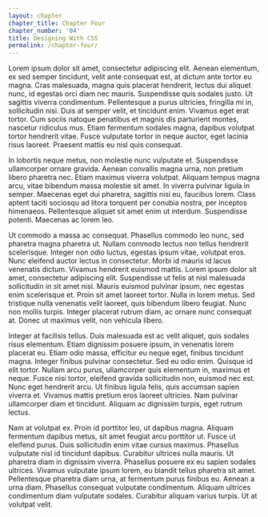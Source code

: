 ```yaml
---
layout: chapter
chapter_title: Chapter Four
chapter_number: '04'
title: Designing With CSS
permalink: /chapter-four/
---
```


Lorem ipsum dolor sit amet, consectetur adipiscing elit. Aenean elementum, ex sed semper tincidunt, velit ante consequat est, at dictum ante tortor eu magna. Cras malesuada, magna quis placerat hendrerit, lectus dui aliquet nunc, id egestas orci diam nec mauris. Suspendisse quis sodales justo. Ut sagittis viverra condimentum. Pellentesque a purus ultricies, fringilla mi in, sollicitudin nisi. Duis at semper velit, et tincidunt enim. Vivamus eget erat tortor. Cum sociis natoque penatibus et magnis dis parturient montes, nascetur ridiculus mus. Etiam fermentum sodales magna, dapibus volutpat tortor hendrerit vitae. Fusce vulputate tortor in neque auctor, eget lacinia risus laoreet. Praesent mattis eu nisl quis consequat.

In lobortis neque metus, non molestie nunc vulputate et. Suspendisse ullamcorper ornare gravida. Aenean convallis magna urna, non pretium libero pharetra nec. Etiam maximus viverra volutpat. Aliquam tempus magna arcu, vitae bibendum massa molestie sit amet. In viverra pulvinar ligula in semper. Maecenas eget dui pharetra, sagittis nisi eu, faucibus lorem. Class aptent taciti sociosqu ad litora torquent per conubia nostra, per inceptos himenaeos. Pellentesque aliquet sit amet enim ut interdum. Suspendisse potenti. Maecenas ac lorem leo.

Ut commodo a massa ac consequat. Phasellus commodo leo nunc, sed pharetra magna pharetra ut. Nullam commodo lectus non tellus hendrerit scelerisque. Integer non odio luctus, egestas ipsum vitae, volutpat eros. Nunc eleifend auctor lectus in consectetur. Morbi id mauris id lacus venenatis dictum. Vivamus hendrerit euismod mattis. Lorem ipsum dolor sit amet, consectetur adipiscing elit. Suspendisse ut felis at nisl malesuada sollicitudin in sit amet nisl. Mauris euismod pulvinar ipsum, nec egestas enim scelerisque et. Proin sit amet laoreet tortor. Nulla in lorem metus. Sed tristique nulla venenatis velit laoreet, quis bibendum libero feugiat. Nunc non mollis turpis. Integer placerat rutrum diam, ac ornare nunc consequat at. Donec ut maximus velit, non vehicula libero.

Integer at facilisis tellus. Duis malesuada est ac velit aliquet, quis sodales risus elementum. Etiam dignissim posuere ipsum, in venenatis lorem placerat eu. Etiam odio massa, efficitur eu neque eget, finibus tincidunt magna. Integer finibus pulvinar consectetur. Sed eu odio enim. Quisque id elit tortor. Nullam arcu purus, ullamcorper quis elementum in, maximus et neque. Fusce nisi tortor, eleifend gravida sollicitudin non, euismod nec est. Nunc eget hendrerit arcu. Ut finibus ligula felis, quis accumsan sapien viverra et. Vivamus mattis pretium eros laoreet ultricies. Nam pulvinar ullamcorper diam et tincidunt. Aliquam ac dignissim turpis, eget rutrum lectus.

Nam at volutpat ex. Proin id porttitor leo, ut dapibus magna. Aliquam fermentum dapibus metus, sit amet feugiat arcu porttitor ut. Fusce ut eleifend purus. Duis sollicitudin enim vitae cursus maximus. Phasellus vulputate nisl id tincidunt dapibus. Curabitur ultrices nulla mauris. Ut pharetra diam in dignissim viverra. Phasellus posuere ex eu sapien sodales ultrices. Vivamus vulputate ipsum lorem, eu blandit tellus pharetra sit amet. Pellentesque pharetra diam urna, at fermentum purus finibus eu. Aenean a urna diam. Phasellus consequat vulputate condimentum. Aliquam ultrices condimentum diam vulputate sodales. Curabitur aliquam varius turpis. Ut at volutpat velit.
